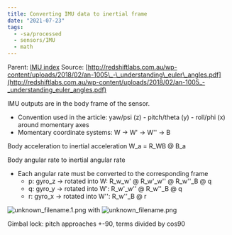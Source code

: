 ```yaml
---
title: Converting IMU data to inertial frame
date: "2021-07-23"
tags:
  - -sa/processed
  - sensors/IMU
  - math
---
```


Parent: [IMU index](imu-index.md)
Source: [http://redshiftlabs.com.au/wp-content/uploads/2018/02/an-1005\_-\_understanding\_euler\_angles.pdf](http://redshiftlabs.com.au/wp-content/uploads/2018/02/an-1005_-_understanding_euler_angles.pdf)

IMU outputs are in the body frame of the sensor.

*   Convention used in the article: yaw/psi (z) - pitch/theta (y) - roll/phi (x) around momentary axes
*   Momentary coordinate systems: W -> W' -> W'' -> B

Body acceleration to inertial acceleration
W\_a = R\_WB @ B\_a

Body angular rate to inertial angular rate

*   Each angular rate must be converted to the corresponding frame
    *   p: gyro\_z -> rotated into W: R\_w\_w' @ R\_w'\_w'' @ R\_w''\_B @ q
    *   q: gyro\_y -> rotated into W': R\_w'\_w'' @ R\_w''\_B @ q
    *   r: gyro\_x -> rotated into W'': R\_w''\_B @ r

![unknown_filename.1.png](./_resources/Converting_IMU_data_to_inertial_frame.resources/unknown_filename.1.png)
with
![unknown_filename.png](./_resources/Converting_IMU_data_to_inertial_frame.resources/unknown_filename.png)

Gimbal lock: pitch approaches +-90, terms divided by cos90

